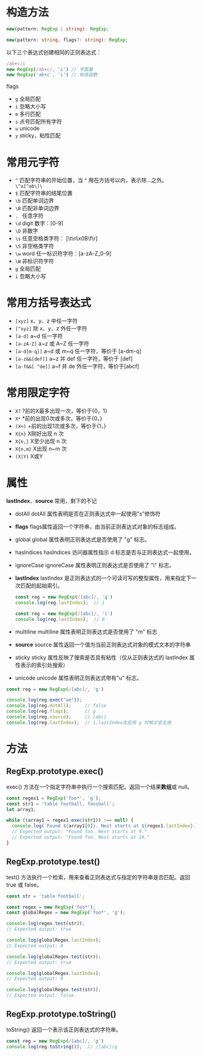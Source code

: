 # 构造方法

```typescript
new(pattern: RegExp | string): RegExp;

new(pattern: string, flags?: string): RegExp;
```

以下三个表达式创建相同的正则表达式：

```javascript
/ab+c/i
new RegExp(/ab+c/, 'i') // 字面量
new RegExp('ab+c', 'i') // 构造函数
```

flags

- `g`            全局匹配
- `i`             忽略大小写
- `m`          多行匹配
- `s`            点号匹配所有字符
- `u`            unicode
- `y`            sticky，粘性匹配



# 常用元字符

- `^`          匹配字符串的开始位置，当 ^ 用在方括号以内，表示除…之外。` \^a[^ab\]\`
- `$`          匹配字符串的结尾位置
- `\b`        匹配单词边界
- `\B`        匹配非单词边界
- `. `          任意字符
- `\d`         digit 数字：[0-9]
- `\D`         非数字
- `\s`         任意空格类字符： [\t\n\x0B\f\r]
- `\S`         非空格类字符
- `\w`         word 任一标识符字符：[a-zA-Z_0-9]
- `\W`         非标识符字符
- `g`            全局匹配
- `i`             忽略大小写



# 常用方括号表达式

- `[xyz]`                       x、y、z 中任一字符
- `[^xyz]`                     除 x、y、z 外任一字符
- `[a-d]`                       a~d 任一字符
- `[a-zA-Z]`                 a~z 或 A~Z 任一字符
- `[a-d[m-q]]`            a~d 或 m~q 任一字符，等价于 [a-dm-q]
- `[a-z&&[def]]`        a~z 并 def 任一字符，等价于 [def]
- `[a-f&&[ ^de]]`       a~f 并 de 外任一字符，等价于[abcf]



# 常用限定字符

- `X?`                    ?前的X最多出现一次，等价于{0，1}
- `X*`                   *前的出现0次或多次，等价于{0，}
- `(X+)`                 +前的出现1次或多次，等价于{1，}
- `X{n}`                X刚好出现 n 次
- `X{n,}`               X至少出现 n 次
- `X{n,m}`           X出现 n~m 次
- `(X|Y)`               X或Y



# 属性

**lastIndex**、**source** 常用，剩下的不记

- dotAll                         dotAll 属性表明是否在正则表达式中一起使用"s"修饰符

- **flags**                           flags属性返回一个字符串，由当前正则表达式对象的标志组成。

- global                         global 属性表明正则表达式是否使用了 "g" 标志。

- hasIndices                 hasIndices 访问器属性指示 d 标志是否与正则表达式一起使用。

- ignoreCase                ignoreCase 属性表明正则表达式是否使用了 "i" 标志。 

- **lastIndex**                  lastIndex 是正则表达式的一个可读可写的整型属性，用来指定下一次匹配的起始索引。

  ```javascript
  const reg = new RegExp(/[abc]/, 'g')
  console.log(reg.lastIndex);  // 1
  
  const reg = new RegExp(/[abc]/, 'i')
  console.log(reg.lastIndex);  // 0
  ```

- multiline                    multiline 属性表明正则表达式是否使用了 "m" 标志
- **source**                       source 属性返回一个值为当前正则表达式对象的模式文本的字符串
- sticky                         sticky 属性反映了搜索是否具有粘性（仅从正则表达式的 lastIndex 属性表示的索引处搜索）
- unicode                     unicode 属性表明正则表达式带有"u" 标志。

```javascript
const reg = new RegExp(/[abc]/, 'g')

console.log(reg.exec("ae")); 
console.log(reg.dotAll);     // false
console.log(reg.flags);      // g
console.log(reg.source);     // [abc]
console.log(reg.lastIndex);  // 1,lastIndex在启用 g 时候才会生效
```





# 方法

## RegExp.prototype.exec()

exec() 方法在一个指定字符串中执行一个搜索匹配。返回一个结果**数组**或 null。

```javascript
const regex1 = RegExp('foo*', 'g');
const str1 = 'table football, foosball';
let array1;

while ((array1 = regex1.exec(str1)) !== null) {
  console.log(`Found ${array1[0]}. Next starts at ${regex1.lastIndex}.`);
  // Expected output: "Found foo. Next starts at 9."
  // Expected output: "Found foo. Next starts at 19."
}
```



## RegExp.prototype.test()

test() 方法执行一个检索，用来查看正则表达式与指定的字符串是否匹配。返回 true 或 false。

```javascript
const str = 'table football';

const regex = new RegExp('foo*');
const globalRegex = new RegExp('foo*', 'g');

console.log(regex.test(str));
// Expected output: true

console.log(globalRegex.lastIndex);
// Expected output: 0

console.log(globalRegex.test(str));
// Expected output: true

console.log(globalRegex.lastIndex);
// Expected output: 9

console.log(globalRegex.test(str));
// Expected output: false
```



## RegExp.prototype.toString()

toString() 返回一个表示该正则表达式的字符串。

```javascript
const reg = new RegExp(/[abc]/, 'g')
console.log(reg.toString());  // /[abc]/g
```

